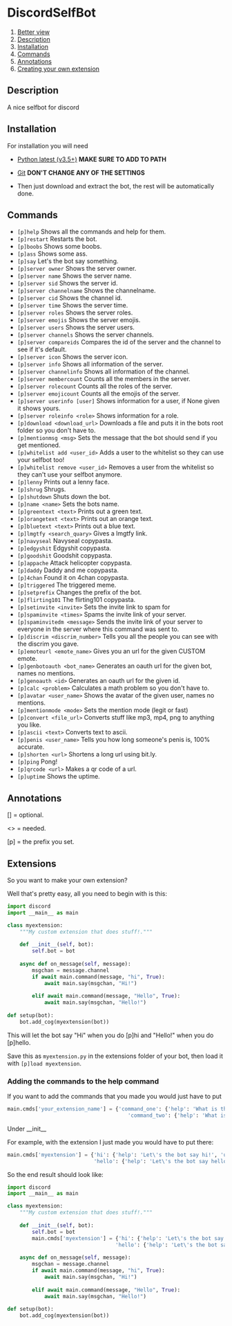 # DiscordSelfBot
1. [Better view](http://planetteamspeakk.github.io/DiscordSelfBot)
2. [Description](#description)
3. [Installation](#installation)
4. [Commands](#commands)
5. [Annotations](#annotations)
6. [Creating your own extension](#extensions)

## Description
A nice selfbot for discord

## Installation
For installation you will need 

- [Python latest (v3.5+)](http://python.org/getit/) **MAKE SURE TO ADD TO PATH**

- [Git](http://git-scm.com) **DON'T CHANGE ANY OF THE SETTINGS**

- Then just download and extract the bot, the rest will be automatically done.

## Commands
- `[p]help` Shows all the commands and help for them.
- `[p]restart` Restarts the bot.
- `[p]boobs` Shows some boobs.
- `[p]ass` Shows some ass.
- `[p]say` Let's the bot say something.
- `[p]server owner` Shows the server owner.
- `[p]server name` Shows the server name.
- `[p]server sid` Shows the server id.
- `[p]server channelname` Shows the channelname.
- `[p]server cid` Shows the channel id.
- `[p]server time` Shows the server time.
- `[p]server roles` Shows the server roles.
- `[p]server emojis` Shows the server emojis.
- `[p]server users` Shows the server users.
- `[p]server channels` Shows the server channels.
- `[p]server compareids` Compares the id of the server and the channel to see if it's default.
- `[p]server icon` Shows the server icon.
- `[p]server info` Shows all information of the server.
- `[p]server channelinfo` Shows all information of the channel.
- `[p]server membercount` Counts all the members in the server.
- `[p]server rolecount` Counts all the roles of the server.
- `[p]server emojicount` Counts all the emojis of the server.
- `[p]server userinfo [user]` Shows information for a user, if None given it shows yours.
- `[p]server roleinfo <role>` Shows information for a role.
- `[p]download <download_url>` Downloads a file and puts it in the bots root folder so you don't have to.
- `[p]mentionmsg <msg>` Sets the message that the bot should send if you get mentioned.
- `[p]whitelist add <user_id>` Adds a user to the whitelist so they can use your selfbot too!
- `[p]whitelist remove <user_id>` Removes a user from the whitelist so they can't use your selfbot anymore.
- `[p]lenny` Prints out a lenny face.
- `[p]shrug` Shrugs.
- `[p]shutdown` Shuts down the bot.
- `[p]name <name>` Sets the bots name.
- `[p]greentext <text>` Prints out a green text.
- `[p]orangetext <text>` Prints out an orange text.
- `[p]bluetext <text>` Prints out a blue text.
- `[p]lmgtfy <search_quary>` Gives a lmgtfy link.
- `[p]navyseal` Navyseal copypasta.
- `[p]edgyshit` Edgyshit copypasta.
- `[p]goodshit` Goodshit copypasta.
- `[p]appache` Attack helicopter copypasta.
- `[p]daddy` Daddy and me copypasta.
- `[p]4chan` Found it on 4chan copypasta.
- `[p]triggered` The triggered meme.
- `[p]setprefix` Changes the prefix of the bot.
- `[p]flirting101` The flirting101 copypasta.
- `[p]setinvite <invite>` Sets the invite link to spam for
- `[p]spaminvite <times>` Spams the invite link of your server.
- `[p]spaminvitedm <message>` Sends the invite link of your server to everyone in the server where this command was sent to.
- `[p]discrim <discrim_number>` Tells you all the people you can see with the discrim you gave.
- `[p]emoteurl <emote_name>` Gives you an url for the given CUSTOM emote.
- `[p]genbotoauth <bot_name>` Generates an oauth url for the given bot, names no mentions.
- `[p]genoauth <id>` Generates an oauth url for the given id.
- `[p]calc <problem>` Calculates a math problem so you don't have to.
- `[p]avatar <user_name>` Shows the avatar of the given user, names no mentions.
- `[p]mentionmode <mode>` Sets the mention mode (legit or fast)
- `[p]convert <file_url>` Converts stuff like mp3, mp4, png to anything you like.
- `[p]ascii <text>` Converts text to ascii.
- `[p]penis <user_name>` Tells you how long someone's penis is, 100% accurate.
- `[p]shorten <url>` Shortens a long url using bit.ly.
- `[p]ping` Pong!
- `[p]qrcode <url>` Makes a qr code of a url.
- `[p]uptime` Shows the uptime.

## Annotations
[] = optional.

<> = needed.

[p] = the prefix you set.

## Extensions
So you want to make your own extension?

Well that's pretty easy, all you need to begin with is this:

```py
import discord
import __main__ as main

class myextension:
    """My custom extension that does stuff!."""
    
    def __init__(self, bot):
        self.bot = bot
        
    async def on_message(self, message):
        msgchan = message.channel
        if await main.command(message, "hi", True):
            await main.say(msgchan, "Hi!")
            
        elif await main.command(message, "Hello", True):
            await main.say(msgchan, "Hello!")
            
def setup(bot):
    bot.add_cog(myextension(bot))
```
This will let the bot say "Hi" when you do [p]hi and "Hello!" when you do [p]hello.

Save this as `myextension.py` in the extensions folder of your bot, then load it with `[p]load myextension`.

### Adding the commands to the help command

If you want to add the commands that you made you would just have to put

```py
main.cmds['your_extension_name'] = {'command_one': {'help': 'What is this command for?', 'usage': 'how to use?'},
                                       'command_two': {'help': 'What is this command for?', 'usage': 'how to use?'}}
```
Under \_\_init\_\_

For example, with the extension I just made you would have to put there:

```py
main.cmds['myextension'] = {'hi': {'help': 'Let\'s the bot say hi!', 'usage': 'hi'},
                            'hello': {'help': 'Let\'s the bot say hello!', 'usage': 'hello'}}
```

So the end result should look like:

```py
import discord
import __main__ as main

class myextension:
    """My custom extension that does stuff!."""
    
    def __init__(self, bot):
        self.bot = bot
        main.cmds['myextension'] = {'hi': {'help': 'Let\'s the bot say hi!', 'usage': 'hi'},
                                   'hello': {'help': 'Let\'s the bot say hello!', 'usage': 'hello'}}
        
    async def on_message(self, message):
        msgchan = message.channel
        if await main.command(message, "hi", True):
            await main.say(msgchan, "Hi!")
            
        elif await main.command(message, "Hello", True):
            await main.say(msgchan, "Hello!")
            
def setup(bot):
    bot.add_cog(myextension(bot))
```
